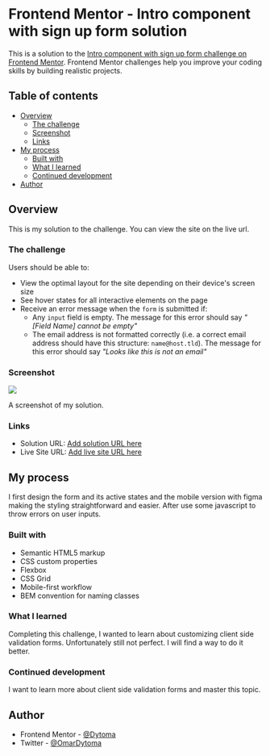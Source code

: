# Frontend Mentor - Intro component with sign up form solution

This is a solution to the [Intro component with sign up form challenge on Frontend Mentor](https://www.frontendmentor.io/challenges/intro-component-with-signup-form-5cf91bd49edda32581d28fd1). Frontend Mentor challenges help you improve your coding skills by building realistic projects. 

## Table of contents

- [Overview](#overview)
  - [The challenge](#the-challenge)
  - [Screenshot](#screenshot)
  - [Links](#links)
- [My process](#my-process)
  - [Built with](#built-with)
  - [What I learned](#what-i-learned)
  - [Continued development](#continued-development)
- [Author](#author)


## Overview

This is my solution to the challenge. You can view the site on the live url.

### The challenge

Users should be able to:

- View the optimal layout for the site depending on their device's screen size
- See hover states for all interactive elements on the page
- Receive an error message when the `form` is submitted if:
  - Any `input` field is empty. The message for this error should say *"[Field Name] cannot be empty"*
  - The email address is not formatted correctly (i.e. a correct email address should have this structure: `name@host.tld`). The message for this error should say *"Looks like this is not an email"*

### Screenshot

![](images/solution-screenshot.png.jpg)

A screenshot of my solution.

### Links

- Solution URL: [Add solution URL here](https://github.com/Dytoma/signup-forrm)
- Live Site URL: [Add live site URL here](https://dytoma.github.io/signup-forrm/)

## My process

I first design the form and its active states and the mobile version with figma making the styling straightforward and easier. After use some javascript to throw errors on user inputs.

### Built with

- Semantic HTML5 markup
- CSS custom properties
- Flexbox
- CSS Grid
- Mobile-first workflow
- BEM convention for naming classes


### What I learned

Completing this challenge, I wanted to learn about customizing client side validation forms. Unfortunately still not perfect. I will find a way to do it better. 


### Continued development

I want to learn more about client side validation forms and master this topic.


## Author

- Frontend Mentor - [@Dytoma](https://www.frontendmentor.io/profile/Dytoma)
- Twitter - [@OmarDytoma](https://www.twitter.com/OmarDytoma)
